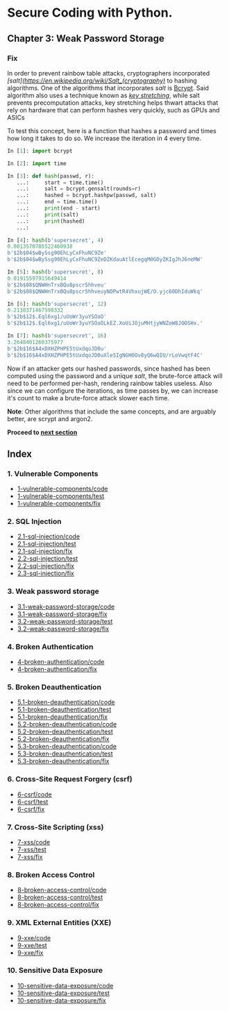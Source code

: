 # Secure Coding with Python.

## Chapter 3: Weak Password Storage
### Fix
In order to prevent rainbow table attacks, cryptographers incorporated *[salt](https://en.wikipedia.org/wiki/Salt_(cryptography)* to hashing algorithms.
One of the algorithms that incorporates *salt* is [Bcrypt](https://en.wikipedia.org/wiki/Bcrypt).
Said algorithm also uses a technique known as *[key stretching](https://en.wikipedia.org/wiki/Key_stretching)*, while salt prevents precomputation attacks, key stretching helps thwart attacks that rely on hardware that can perform hashes very quickly, such as GPUs and ASICs

To test this concept, here is a function that hashes a password and times how long it takes to do so. We increase the iteration in 4 every time.
```python
In [1]: import bcrypt                                                                                                                                                                                                                                                       

In [2]: import time                                                                                                                                                                                                                                                         

In [3]: def hash(passwd, r): 
   ...:     start = time.time() 
   ...:     salt = bcrypt.gensalt(rounds=r) 
   ...:     hashed = bcrypt.hashpw(passwd, salt) 
   ...:     end = time.time() 
   ...:     print(end - start) 
   ...:     print(salt) 
   ...:     print(hashed) 
   ...:                                                                                                                                                                                                                                                                     

In [4]: hash(b'supersecret', 4)                                                                                                                                                                                                                                             
0.0013570785522460938
b'$2b$04$wBySsg90EhLyCxFhuNC9Ze'
b'$2b$04$wBySsg90EhLyCxFhuNC9ZeDZKdauAtlEcegqM0GOyZKIgJhJ6neMW'

In [5]: hash(b'supersecret', 8)                                                                                                                                                                                                                                             
0.01915597915649414
b'$2b$08$QNWHnTrxBQu8pscr5hhveu'
b'$2b$08$QNWHnTrxBQu8pscr5hhveuyNOPwtR4VhxujWE/O.yjc60DhIduWkq'

In [6]: hash(b'supersecret', 12)                                                                                                                                                                                                                                            
0.2138371467590332
b'$2b$12$.Eql6xg1/uUoWr3yuYSOaO'
b'$2b$12$.Eql6xg1/uUoWr3yuYSOaOLkEZ.XoUiJOjuMHtjyWNZoW8JOOSHx.'

In [7]: hash(b'supersecret', 16)                                                                                                                                                                                                                                            
3.2648401260375977
b'$2b$16$A4xDXHZPHPE5tUxdqoJD0u'
b'$2b$16$A4xDXHZPHPE5tUxdqoJD0uXleSIgNGHOOv8yQ6wQIU/rLoVwqtF4C'
```
 
Now if an attacker gets our hashed passwords, since hashed has been computed using the password and a unique *salt*, the brute-force attack will need to be performed per-hash, rendering rainbow tables useless.
Also since we can configure the iterations, as time passes by, we can increase it's count to make a brute-force attack slower each time.

**Note**: Other algorithms that include the same concepts, and are arguably better, are scrypt and argon2.

**Proceed to [next section](https://github.com/nxvl/secure-coding-with-python/tree/4-broken-authentication/code)**

## Index
### 1. Vulnerable Components
* [1-vulnerable-components/code](https://github.com/nxvl/secure-coding-with-python/tree/1-vulnerable-components/code) 
* [1-vulnerable-components/test](https://github.com/nxvl/secure-coding-with-python/tree/1-vulnerable-components/test)
* [1-vulnerable-components/fix](https://github.com/nxvl/secure-coding-with-python/tree/1-vulnerable-components/fix)

### 2. SQL Injection
* [2.1-sql-injection/code](https://github.com/nxvl/secure-coding-with-python/tree/2.1-sql-injection/code) 
* [2.1-sql-injection/test](https://github.com/nxvl/secure-coding-with-python/tree/2.1-sql-injection/test)
* [2.1-sql-injection/fix](https://github.com/nxvl/secure-coding-with-python/tree/2.1-sql-injection/fix)
* [2.2-sql-injection/test](https://github.com/nxvl/secure-coding-with-python/tree/2.2-sql-injection/test)
* [2.2-sql-injection/fix](https://github.com/nxvl/secure-coding-with-python/tree/2.2-sql-injection/fix)
* [2.3-sql-injection/fix](https://github.com/nxvl/secure-coding-with-python/tree/2.3-sql-injection/fix)

### 3. Weak password storage
* [3.1-weak-password-storage/code](https://github.com/nxvl/secure-coding-with-python/tree/3.1-weak-password-storage/code) 
* [3.1-weak-password-storage/fix](https://github.com/nxvl/secure-coding-with-python/tree/3.1-weak-password-storage/fix)
* [3.2-weak-password-storage/test](https://github.com/nxvl/secure-coding-with-python/tree/3.2-weak-password-storage/test)
* [3.2-weak-password-storage/fix](https://github.com/nxvl/secure-coding-with-python/tree/3.2-weak-password-storage/fix)

### 4. Broken Authentication
* [4-broken-authentication/code](https://github.com/nxvl/secure-coding-with-python/tree/4-broken-authentication/code) 
* [4-broken-authentication/fix](https://github.com/nxvl/secure-coding-with-python/tree/4-broken-authentication/fix)

### 5. Broken Deauthentication
* [5.1-broken-deauthentication/code](https://github.com/nxvl/secure-coding-with-python/tree/5.1-broken-deauthentication/code) 
* [5.1-broken-deauthentication/test](https://github.com/nxvl/secure-coding-with-python/tree/5.1-broken-deauthentication/test)
* [5.1-broken-deauthentication/fix](https://github.com/nxvl/secure-coding-with-python/tree/5.1-broken-deauthentication/fix)
* [5.2-broken-deauthentication/code](https://github.com/nxvl/secure-coding-with-python/tree/5.2-broken-deauthentication/code) 
* [5.2-broken-deauthentication/test](https://github.com/nxvl/secure-coding-with-python/tree/5.2-broken-deauthentication/test)
* [5.2-broken-deauthentication/fix](https://github.com/nxvl/secure-coding-with-python/tree/5.2-broken-deauthentication/fix)
* [5.3-broken-deauthentication/code](https://github.com/nxvl/secure-coding-with-python/tree/5.3-broken-deauthentication/code) 
* [5.3-broken-deauthentication/test](https://github.com/nxvl/secure-coding-with-python/tree/5.3-broken-deauthentication/test)
* [5.3-broken-deauthentication/fix](https://github.com/nxvl/secure-coding-with-python/tree/5.3-broken-deauthentication/fix)

### 6. Cross-Site Request Forgery (csrf)
* [6-csrf/code](https://github.com/nxvl/secure-coding-with-python/tree/6-csrf/code) 
* [6-csrf/test](https://github.com/nxvl/secure-coding-with-python/tree/6-csrf/test)
* [6-csrf/fix](https://github.com/nxvl/secure-coding-with-python/tree/6-csrf/fix)

### 7. Cross-Site Scripting (xss)
* [7-xss/code](https://github.com/nxvl/secure-coding-with-python/tree/7-xss/code) 
* [7-xss/test](https://github.com/nxvl/secure-coding-with-python/tree/7-xss/test)
* [7-xss/fix](https://github.com/nxvl/secure-coding-with-python/tree/7-xss/fix)

### 8. Broken Access Control
* [8-broken-access-control/code](https://github.com/nxvl/secure-coding-with-python/tree/8-broken-access-control/code) 
* [8-broken-access-control/test](https://github.com/nxvl/secure-coding-with-python/tree/8-broken-access-control/test)
* [8-broken-access-control/fix](https://github.com/nxvl/secure-coding-with-python/tree/8-broken-access-control/fix)

### 9. XML External Entities (XXE)
* [9-xxe/code](https://github.com/nxvl/secure-coding-with-python/tree/9-xxe/code) 
* [9-xxe/test](https://github.com/nxvl/secure-coding-with-python/tree/9-xxe/test)
* [9-xxe/fix](https://github.com/nxvl/secure-coding-with-python/tree/9-xxe/fix)

### 10. Sensitive Data Exposure
* [10-sensitive-data-exposure/code](https://github.com/nxvl/secure-coding-with-python/tree/10-sensitive-data-exposure/code) 
* [10-sensitive-data-exposure/test](https://github.com/nxvl/secure-coding-with-python/tree/10-sensitive-data-exposure/test)
* [10-sensitive-data-exposure/fix](https://github.com/nxvl/secure-coding-with-python/tree/10-sensitive-data-exposure/fix)
